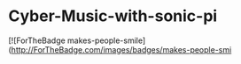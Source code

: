 # Cyber-Music-with-sonic-pi
[![ForTheBadge makes-people-smile](http://ForTheBadge.com/images/badges/makes-people-smi